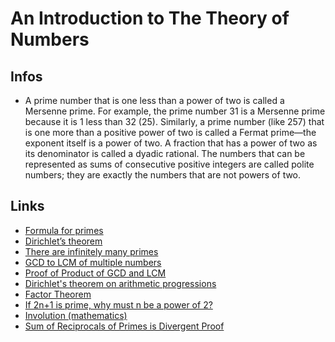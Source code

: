 
# An Introduction to The Theory of Numbers

## Infos
- A prime number that is one less than a power of two is called a Mersenne prime. 
  For example, the prime number 31 is a Mersenne prime because it is 1 less than 32 (25).
  Similarly, a prime number (like 257) that is one more than a positive power of two is called 
  a Fermat prime—the exponent itself is a power of two. A fraction that has a power of two as its 
  denominator is called a dyadic rational. The numbers that can be represented as sums of consecutive 
  positive integers are called polite numbers; they are exactly the numbers that are not powers of two. 


## Links
* [Formula for primes](https://en.wikipedia.org/wiki/Formula_for_primes)
* [Dirichlet’s theorem](https://theoremoftheweek.wordpress.com/2010/02/16/theorem-17-dirichlets-theorem/)
* [There are infinitely many primes](https://theoremoftheweek.wordpress.com/2009/11/01/theorem-12-there-are-infinitely-many-primes/)
* [GCD to LCM of multiple numbers](https://math.stackexchange.com/questions/319297/gcd-to-lcm-of-multiple-numbers)
* [Proof of Product of GCD and LCM](https://proofwiki.org/wiki/Product_of_GCD_and_LCM)
* [Dirichlet's theorem on arithmetic progressions](https://en.wikipedia.org/wiki/Dirichlet%27s_theorem_on_arithmetic_progressions)
* [Factor Theorem](https://artofproblemsolving.com/wiki/index.php?title=Factor_Theorem)
* [If 2n+1 is prime, why must n be a power of 2?](https://math.stackexchange.com/questions/140804/if-2n1-is-prime-why-must-n-be-a-power-of-2)
* [Involution (mathematics)](https://en.wikipedia.org/wiki/Involution_(mathematics))
* [Sum of Reciprocals of Primes is Divergent Proof](https://proofwiki.org/wiki/Sum_of_Reciprocals_of_Primes_is_Divergent)

